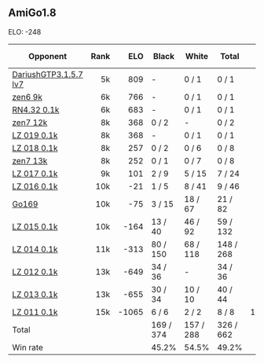 ## AmiGo1.8 ##

ELO: -248

Opponent | Rank | ELO | Black | White | Total | Win rate
---------|-----:|----:|-------|-------|-------|-------:
[DariushGTP3.1.5.7 lv7](DariushGTP3.1.5.7%20lv7.md) | 5k | 809 | - | 0 / 1 | 0 / 1 | 0.0%
[zen6 9k](zen6%209k.md) | 6k | 766 | - | 0 / 1 | 0 / 1 | 0.0%
[RN4.32 0.1k](RN4.32%200.1k.md) | 6k | 683 | - | 0 / 1 | 0 / 1 | 0.0%
[zen7 12k](zen7%2012k.md) | 8k | 368 | 0 / 2 | - | 0 / 2 | 0.0%
[LZ 019 0.1k](LZ%20019%200.1k.md) | 8k | 368 | - | 0 / 1 | 0 / 1 | 0.0%
[LZ 018 0.1k](LZ%20018%200.1k.md) | 8k | 257 | 0 / 2 | 0 / 6 | 0 / 8 | 0.0%
[zen7 13k](zen7%2013k.md) | 8k | 252 | 0 / 1 | 0 / 7 | 0 / 8 | 0.0%
[LZ 017 0.1k](LZ%20017%200.1k.md) | 9k | 101 | 2 / 9 | 5 / 15 | 7 / 24 | 29.2%
[LZ 016 0.1k](LZ%20016%200.1k.md) | 10k | -21 | 1 / 5 | 8 / 41 | 9 / 46 | 19.6%
[Go169](Go169.md) | 10k | -75 | 3 / 15 | 18 / 67 | 21 / 82 | 25.6%
[LZ 015 0.1k](LZ%20015%200.1k.md) | 10k | -164 | 13 / 40 | 46 / 92 | 59 / 132 | 44.7%
[LZ 014 0.1k](LZ%20014%200.1k.md) | 11k | -313 | 80 / 150 | 68 / 118 | 148 / 268 | 55.2%
[LZ 012 0.1k](LZ%20012%200.1k.md) | 13k | -649 | 34 / 36 | - | 34 / 36 | 94.4%
[LZ 013 0.1k](LZ%20013%200.1k.md) | 13k | -655 | 30 / 34 | 10 / 10 | 40 / 44 | 90.9%
[LZ 011 0.1k](LZ%20011%200.1k.md) | 15k | -1065 | 6 / 6 | 2 / 2 | 8 / 8 | 100.0%
Total | | | 169 / 374 | 157 / 288 | 326 / 662 | 
Win rate| | | 45.2% | 54.5% | 49.2% | 
